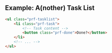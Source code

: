 ## Example: A(nother) Task List

```html
<ul class="prf-tasklist">
    <li class="prf-task">
        <!-- Task content -->
        <button class="prf-done">Done?</button>
    </li>
    <!-- ... -->
</ul>
```
